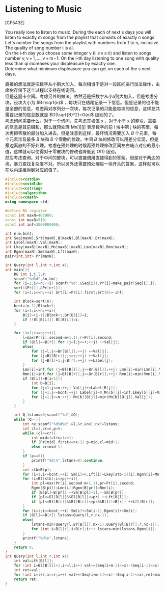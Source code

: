# Listening to Music
[CF543E]

You really love to listen to music. During the each of next s days you will listen to exactly m songs from the playlist that consists of exactly n songs. Let's number the songs from the playlist with numbers from 1 to n, inclusive. The quality of song number i is ai.  
On the i-th day you choose some integer v (li ≤ v ≤ ri) and listen to songs number v, v + 1, ..., v + m - 1. On the i-th day listening to one song with quality less than qi increases your displeasure by exactly one.  
Determine what minimum displeasure you can get on each of the s next days.

直接的想法就是把数字从小到大加入，每次相当于是对一段区间进行加法操作，主席树存储下这个过程以支持在线询问。  
但是这题卡空间。考虑另外的做法。依然还是把数字从小a到大加入，但是考虑分块，设块大小为 $B=\sqrt{n}$ ，每块只在结尾记录一下信息。但是记录的也不能是全部的信息，考虑再对序列分一次块，每次记录的只能是每块的信息，这样总共需要记录的信息数就是 $O(\sqrt{B}^2)=O(n)$ 级别的了。  
考虑询问需要什么。对于一个询问，先考虑其权值 x ，对于小于 x 的整块，需要的信息是其前缀和，那么就预处理 Mn[i][j] 表示数字的前 i 块中第 j 块的答案，每次再把零散的部分加入进去。但是注意到这样，最坏情况需要加入 $B$ 个元素，每个元素涉及最多 $B$ 块和 $B$ 个零散的修改。中间 $B$ 块的修改可以用差分实现，但是旁边离散的不好处理。考虑在预处理的时候再预处理修改区间左右端点对应的最小值，这样就可以使得对于零散块的修改也降低到 $O(1)$ 级别。  
然后考虑查询。对于中间的整块，可以直接调用直接得到的答案。但是对于两边的块，暴力查找复杂度不对。所以另外还需要预处理每一块开头的答案，这样就可以在块内递推得到对应的值了。

```cpp
#include<cstdio>
#include<cstdlib>
#include<cstring>
#include<algorithm>
#include<cmath>
using namespace std;

#define RG register
const int maxN=402000;
const int maxB=510;
const int inf=2000000000;

int n,m,bcnt;
int Seq[maxN],Srt[maxN],B[maxN],Bl[maxN],Br[maxN];
int Label[maxN],Val[maxN];
int Lkey[maxB][maxB],Mn[maxB][maxB],Lmn[maxN],Rmn[maxN];
int Rgmn[maxN],Sm[maxN],Lft[maxN];
pair<int,int> Pr[maxN];

int Query(int l,int r,int x);
int main(){
    RG int i,j,l,r;
    scanf("%d%d",&n,&m);
    for (i=1;i<=n;++i) scanf("%d",&Seq[i]),Pr[i]=make_pair(Seq[i],i);
    sort(&Pr[1],&Pr[n+1]);
    for (i=1;i<=n;++i) Srt[i]=Pr[i].first;Srt[0]=-inf;

    int Block=sqrt(n);
    bcnt=(n-1)/Block+1;
    for (i=1;i<=n;++i){
        B[i]=(i-1)/Block+1;Br[B[i]]=i;
        if (!Bl[B[i]]) Bl[B[i]]=i;
    }

    for (i=1;i<=n;++i){
        l=max(Pr[i].second-m+1,1);r=Pr[i].second;
        if (B[l]==B[r]) for (j=l;j<=r;++j) ++Val[j];
        else{
            for (j=l;j<=Br[B[l]];++j) ++Val[j];
            for (j=Bl[B[r]];j<=r;++j) ++Val[j];
            for (j=B[l]+1;j<B[r];++j) ++Label[j];
        }
        Lmn[i]=inf;for (j=Bl[B[l]];j<=Br[B[l]];++j) Lmn[i]=min(Lmn[i],Val[j]);
        Rmn[i]=inf;for (j=Bl[B[r]];j<=Br[B[r]];++j) Rmn[i]=min(Rmn[i],Val[j]);
        if (B[i]!=B[i+1]){
            int b=B[i];
            for (j=1;j<=n;++j) Val[j]+=Label[B[j]];
            for (j=1;j<=bcnt;++j) Label[j]=0,Mn[b][j]=inf,Lkey[b][j]=Val[Bl[j]];
            for (j=1;j<=n;++j) Mn[b][B[j]]=min(Mn[b][B[j]],Val[j]);
        }
    }

    int Q,lstans=0;scanf("%d",&Q);
    while (Q--){
        int nx;scanf("%d%d%d",&l,&r,&nx);nx^=lstans;
        int cl=1,cr=n,p=0;
        while (cl<=cr){
            int mid=(cl+cr)>>1;
            if (Pr[mid].first<=nx-1) p=mid,cl=mid+1;
            else cr=mid-1;
        }
        if (p==0){
            printf("%d\n",lstans=0);continue;
        }
        int stb=B[p];
        for (i=1;i<=bcnt;++i) Sm[i]=0,Lft[i]=Lkey[stb-1][i],Rgmn[i]=Mn[stb-1][i];
        for (i=Bl[stb];i<=p;++i){
            int pl=max(Pr[i].second-m+1,1),pr=Pr[i].second;
            Rgmn[B[pl]]=Lmn[i];Rgmn[B[pr]]=Rmn[i];
            if (B[pl]<B[pr]) ++Sm[B[pl]+1],--Sm[B[pr]];
            if (pl<=Bl[B[l]]&&Bl[B[l]]<=pr) ++Lft[B[l]];
            if (pl<=Bl[B[r]]&&Bl[B[r]]<=pr&&B[l]!=B[r]) ++Lft[B[r]];
        }
        for (i=1;i<=bcnt;++i) Sm[i]+=Sm[i-1],Rgmn[i]+=Sm[i];
        if (B[l]==B[r]) lstans=Query(l,r,nx-1);
        else{
            lstans=min(Query(l,Br[B[l]],nx-1),Query(Bl[B[r]],r,nx-1));
            for (int i=B[l]+1;i<B[r];i++) lstans=min(lstans,Rgmn[i]);
        }
        printf("%d\n",lstans);
    }
    return 0;
}
int Query(int l,int r,int x){
    int val=Lft[B[l]];
    for (int i=Bl[B[l]]+1;i<=l;i++) val+=(Seq[i+m-1]<=x)-(Seq[i-1]<=x);
    int ret=val;
    for (int i=l+1;i<=r;i++) val+=(Seq[i+m-1]<=x)-(Seq[i-1]<=x),ret=min(ret,val);
    return ret;
}
```